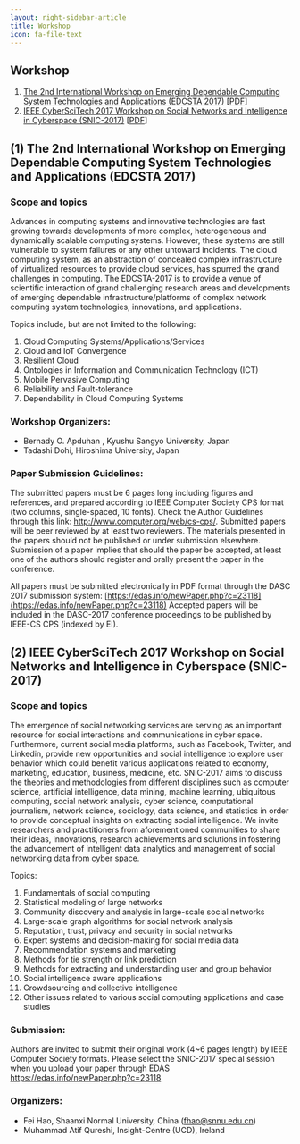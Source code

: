 ```yaml
---
layout: right-sidebar-article
title: Workshop
icon: fa-file-text
---
```


<div class="centertext">
<h2>Workshop</h2>
</div>

1. [The 2nd International Workshop on Emerging Dependable Computing System Technologies and Applications (EDCSTA 2017)](#1-the-2nd-international-workshop-on-emerging-dependable-computing-system-technologies-and-applications-edcsta-2017) [[PDF](/2017/download/EDCSTA_2017.pdf)]
2. [IEEE CyberSciTech 2017 Workshop on Social Networks and Intelligence in Cyberspace (SNIC-2017)](#2-ieee-cyberscitech-2017-workshop-on-social-networks-and-intelligence-in-cyberspace-snic-2017) [[PDF](/2017/download/SNIC2017-CFP.pdf)]


## (1) The 2nd International Workshop on Emerging Dependable Computing System Technologies and Applications (EDCSTA 2017)

### Scope and topics

Advances in computing systems and innovative technologies are fast growing towards developments of more complex, heterogeneous and dynamically scalable
computing systems. However, these systems are still vulnerable to system failures or any other untoward incidents. The cloud computing system, as an abstraction
of  concealed  complex  infrastructure  of  virtualized  resources  to  provide  cloud  services,  has  spurred  the  grand  challenges  in  computing.  The  EDCSTA-2017  is  to
provide a venue of scientific interaction of grand challenging research areas and developments of emerging dependable infrastructure/platforms of complex network
computing system technologies, innovations, and applications.  

Topics include, but are not limited to the following:  

1. Cloud Computing Systems/Applications/Services
2. Cloud and IoT Convergence
3. Resilient Cloud
4. Ontologies in Information and Communication Technology (ICT)
5. Mobile Pervasive Computing
6. Reliability and Fault-tolerance
7. Dependability in Cloud Computing Systems

### Workshop Organizers:

- Bernady O. Apduhan , Kyushu Sangyo University, Japan
- Tadashi Dohi, Hiroshima University, Japan

### Paper Submission Guidelines:  

The submitted papers must be 6 pages long including figures and references, and prepared according to IEEE Computer Society CPS format (two columns, single-spaced, 10 fonts). Check the Author Guidelines through this link: http://www.computer.org/web/cs-cps/. Submitted papers will be peer reviewed by at least two reviewers. The materials presented in the papers should not be published or under submission elsewhere. Submission of a paper implies that should the paper be accepted, at least one of the authors should register and orally present the paper in the conference.

All papers must be submitted electronically in PDF format through the DASC 2017 submission system: [https://edas.info/newPaper.php?c=23118](https://edas.info/newPaper.php?c=23118) Accepted papers will be included in the DASC-2017 conference proceedings to be published by IEEE-CS CPS (indexed by EI).

## (2) IEEE CyberSciTech 2017 Workshop on Social Networks and Intelligence in Cyberspace (SNIC-2017)

### Scope and topics

The emergence of social networking services are serving as an important resource for social interactions and communications in cyber space. Furthermore, current social media platforms, such as Facebook, Twitter, and Linkedin, provide new opportunities and social intelligence to explore user behavior which could benefit various applications related to economy, marketing, education, business, medicine, etc.
SNIC-2017 aims to discuss the theories and methodologies from different disciplines such as computer science, artificial intelligence, data mining, machine learning, ubiquitous computing, social network analysis, cyber science, computational journalism, network science, sociology, data science, and statistics in order to provide conceptual insights on extracting social intelligence.
We invite researchers and practitioners from aforementioned communities to share their ideas, innovations, research achievements and solutions in fostering the advancement of intelligent data analytics and management of social networking data from cyber space.

Topics:

1. Fundamentals of social computing
2. Statistical modeling of large networks
3. Community discovery and analysis in large-scale social networks
4. Large-scale graph algorithms for social network analysis
5. Reputation, trust, privacy and security in social networks
6. Expert systems and decision-making for social media data
7. Recommendation systems and marketing
8. Methods for tie strength or link prediction
9. Methods for extracting and understanding user and group behavior
10. Social intelligence aware applications
11. Crowdsourcing and collective intelligence
12. Other issues related to various social computing applications and case studies

### Submission:

Authors are invited to submit their original work (4~6 pages length) by IEEE Computer Society formats. Please select the SNIC-2017 special session when you upload your paper through EDAS https://edas.info/newPaper.php?c=23118

### Organizers:

- Fei Hao, Shaanxi Normal University, China (fhao@snnu.edu.cn)
- Muhammad Atif Qureshi, Insight-Centre (UCD), Ireland
